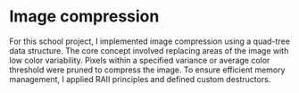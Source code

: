 # Image compression

For this school project, I implemented image compression using a quad-tree data structure. The core concept involved replacing areas of the image with low color variability. Pixels within a specified variance or average color threshold were pruned to compress the image. To ensure efficient memory management, I applied RAII principles and defined custom destructors.